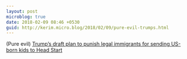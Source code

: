 ```yaml
---
layout: post
microblog: true
date: 2018-02-09 08:46 +0530
guid: http://kerim.micro.blog/2018/02/09/pure-evil-trumps.html
---
```

(Pure evil) [Trump’s draft plan to punish legal immigrants for sending US-born kids to Head Start](https://www.vox.com/2018/2/8/16993172/trump-regulation-immigrants-benefits-public-charge)
